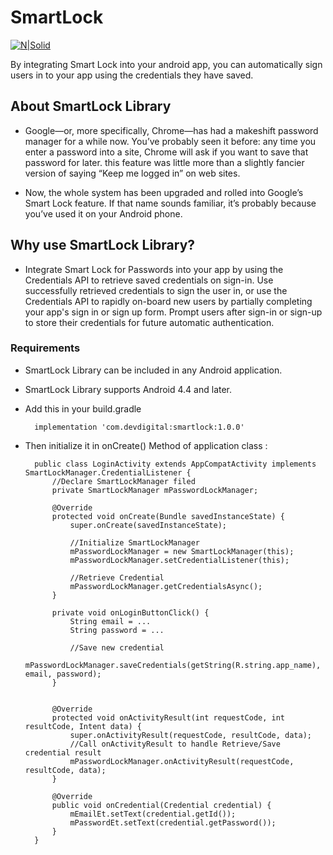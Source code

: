 # SmartLock

[![N|Solid](http://www.devdigital.com/themes/devdigital2015/images/logo.png)](http://devdigital.com/)

By integrating Smart Lock into your android app, you can automatically sign users in to your app using the credentials they have saved.

## About SmartLock Library
 - Google—or, more specifically, Chrome—has had a makeshift password manager for a while now. You’ve probably seen it before: any time you enter a password into a site, Chrome will ask if you want to save that password for later. this feature was little more than a slightly fancier version of saying “Keep me logged in” on web sites.

 - Now, the whole system has been upgraded and rolled into Google’s Smart Lock feature. If that name sounds familiar, it’s probably because you’ve used it on your Android phone.

## Why use SmartLock Library?
- Integrate Smart Lock for Passwords into your app by using the Credentials API to retrieve saved credentials on sign-in. Use successfully retrieved credentials to sign the user in, or use the Credentials API to rapidly on-board new users by partially completing your app's sign in or sign up form. Prompt users after sign-in or sign-up to store their credentials for future automatic authentication.

### Requirements
- SmartLock Library can be included in any Android application.
- SmartLock Library supports Android 4.4 and later.
- Add this in your build.gradle
           	
        implementation 'com.devdigital:smartlock:1.0.0'
        
- Then initialize it in onCreate() Method of application class :
            	
        public class LoginActivity extends AppCompatActivity implements SmartLockManager.CredentialListener {
            //Declare SmartLockManager filed
            private SmartLockManager mPasswordLockManager;

            @Override
            protected void onCreate(Bundle savedInstanceState) {
                super.onCreate(savedInstanceState);
               
                //Initialize SmartLockManager
                mPasswordLockManager = new SmartLockManager(this);
                mPasswordLockManager.setCredentialListener(this);

                //Retrieve Credential
                mPasswordLockManager.getCredentialsAsync();	
            }
        
            private void onLoginButtonClick() {
                String email = ...
                String password = ...

                //Save new credential
                mPasswordLockManager.saveCredentials(getString(R.string.app_name), email, password);
            }
        
        	
            @Override
            protected void onActivityResult(int requestCode, int resultCode, Intent data) {
                super.onActivityResult(requestCode, resultCode, data);
                //Call onActivityResult to handle Retrieve/Save credential result 
                mPasswordLockManager.onActivityResult(requestCode, resultCode, data);
            }
        
            @Override
            public void onCredential(Credential credential) {
                mEmailEt.setText(credential.getId());
                mPasswordEt.setText(credential.getPassword());
            }
        }
        
        
